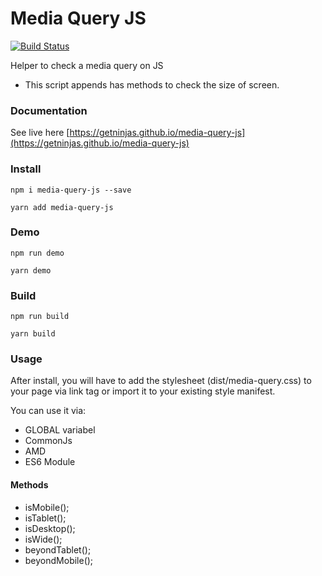 # Media Query JS
[![Build Status](https://semaphoreci.com/api/v1/iondrimba/media-query-js-4/branches/master/badge.svg)](https://semaphoreci.com/iondrimba/media-query-js-4)

Helper to check a media query on JS
* This script appends has methods to check the size of screen.

### Documentation

See live here [https://getninjas.github.io/media-query-js](https://getninjas.github.io/media-query-js)

### Install

`npm i media-query-js --save`

`yarn add media-query-js`

### Demo

`npm run demo`

`yarn demo`

### Build

`npm run build`

`yarn build`


### Usage

After install, you will have to add the stylesheet (dist/media-query.css) to your page via link tag or import it to your existing style manifest.

You can use it via:
* GLOBAL variabel
* CommonJs
* AMD
* ES6 Module

#### Methods
* isMobile();
* isTablet();
* isDesktop();
* isWide();
* beyondTablet();
* beyondMobile();
